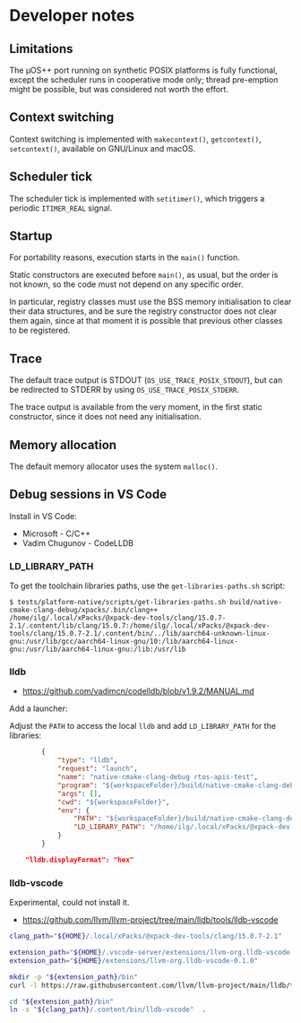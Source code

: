 # Developer notes

## Limitations

The µOS++ port running on synthetic POSIX platforms is fully functional, except
the scheduler runs in cooperative mode only; thread pre-emption might be
possible, but was considered not worth the effort.

## Context switching

Context switching is implemented with `makecontext()`, `getcontext()`,
`setcontext()`, available on GNU/Linux and macOS.

## Scheduler tick

The scheduler tick is implemented with `setitimer()`, which triggers a
periodic `ITIMER_REAL` signal.

## Startup

For portability reasons, execution starts in the `main()` function.

Static constructors are executed before `main()`, as usual, but the order
is not known, so the code must not depend on any specific order.

In particular, registry classes must use the BSS memory initialisation
to clear their data structures, and be sure the registry constructor
does not clear them again, since at that moment it is possible that
previous other classes to be registered.

## Trace

The default trace output is STDOUT (`OS_USE_TRACE_POSIX_STDOUT`), but
can be redirected to STDERR by using `OS_USE_TRACE_POSIX_STDERR`.

The trace output is available from the very moment, in the first static
constructor, since it does not need any initialisation.

## Memory allocation

The default memory allocator uses the system `malloc()`.

## Debug sessions in VS Code

Install in VS Code:

- Microsoft - C/C++
- Vadim Chugunov - CodeLLDB

### LD_LIBRARY_PATH

To get the toolchain libraries paths, use the `get-libraries-paths.sh` script:

```console
$ tests/platform-native/scripts/get-libraries-paths.sh build/native-cmake-clang-debug/xpacks/.bin/clang++
/home/ilg/.local/xPacks/@xpack-dev-tools/clang/15.0.7-2.1/.content/lib/clang/15.0.7:/home/ilg/.local/xPacks/@xpack-dev-tools/clang/15.0.7-2.1/.content/bin/../lib/aarch64-unknown-linux-gnu:/usr/lib/gcc/aarch64-linux-gnu/10:/lib/aarch64-linux-gnu:/usr/lib/aarch64-linux-gnu:/lib:/usr/lib
```

### lldb

- <https://github.com/vadimcn/codelldb/blob/v1.9.2/MANUAL.md>

Add a launcher:

Adjust the `PATH` to access the local `lldb` and add
`LD_LIBRARY_PATH` for the libraries:

```json
        {
            "type": "lldb",
            "request": "launch",
            "name": "native-cmake-clang-debug rtos-apis-test",
            "program": "${workspaceFolder}/build/native-cmake-clang-debug/platform-bin/rtos-apis-test",
            "args": [],
            "cwd": "${workspaceFolder}",
            "env": {
                "PATH": "${workspaceFolder}/build/native-cmake-clang-debug/xpacks/.bin:${env:PATH}",
                "LD_LIBRARY_PATH": "/home/ilg/.local/xPacks/@xpack-dev-tools/clang/15.0.7-2.1/.content/lib/clang/15.0.7:/home/ilg/.local/xPacks/@xpack-dev-tools/clang/15.0.7-2.1/.content/bin/../lib/aarch64-unknown-linux-gnu:/usr/lib/gcc/aarch64-linux-gnu/10:/lib/aarch64-linux-gnu:/usr/lib/aarch64-linux-gnu:/lib:/usr/lib"
            }
        }
```

```json
    "lldb.displayFormat": "hex"
```

### lldb-vscode

Experimental, could not install it.

- https://github.com/llvm/llvm-project/tree/main/lldb/tools/lldb-vscode

```sh
clang_path="${HOME}/.local/xPacks/@xpack-dev-tools/clang/15.0.7-2.1"

extension_path="${HOME}/.vscode-server/extensions/llvm-org.lldb-vscode-0.1.0"
extension_path="${HOME}/extensions/llvm-org.lldb-vscode-0.1.0"

mkdir -p "${extension_path}/bin"
curl -l https://raw.githubusercontent.com/llvm/llvm-project/main/lldb/tools/lldb-vscode/package.json  -o "${extension_path}/package.json"

cd "${extension_path}/bin"
ln -s "${clang_path}/.content/bin/lldb-vscode"  .
```
